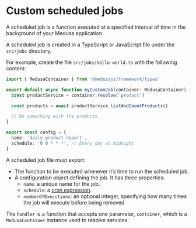 # Custom scheduled jobs

A scheduled job is a function executed at a specified interval of time in the background of your Medusa application.

A scheduled job is created in a TypeScript or JavaScript file under the `src/jobs` directory.

For example, create the file `src/jobs/hello-world.ts` with the following content:

```ts
import { MedusaContainer } from '@medusajs/framework/types'

export default async function myCustomJob(container: MedusaContainer) {
  const productService = container.resolve('product')

  const products = await productService.listAndCountProducts()

  // Do something with the products
}

export const config = {
  name: 'daily-product-report',
  schedule: '0 0 * * *', // Every day at midnight
}
```

A scheduled job file must export:

- The function to be executed whenever it’s time to run the scheduled job.
- A configuration object defining the job. It has three properties:
  - `name`: a unique name for the job.
  - `schedule`: a [cron expression](https://crontab.guru/).
  - `numberOfExecutions`: an optional integer, specifying how many times the job will execute before being removed

The `handler` is a function that accepts one parameter, `container`, which is a `MedusaContainer` instance used to resolve services.
